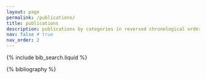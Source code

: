 ```yaml
---
layout: page
permalink: /publications/
title: publications
description: publications by categories in reversed chronological order. generated by jekyll-scholar.
nav: false # true
nav_order: 2
---
```


<!-- _pages/publications.md -->

<!-- Bibsearch Feature -->

{% include bib_search.liquid %}

<div class="publications">

{% bibliography %}

</div>
